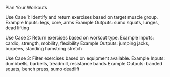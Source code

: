 Plan Your Workouts

Use Case 1: Identify and return exercises based on target muscle group.
Example Inputs: legs, core, arms
Example Outputs: sumo squats, lunges, dead lifting

Use Case 2: Return exercises based on workout type.
Example Inputs: cardio, strength, mobility, flexibility
Example Outputs: jumping jacks, burpees, standing hamstring stretch

Use Case 3: Filter exercises based on equipment available.
Example Inputs: dumbbells, barbells, treadmill, resistance bands
Example Outputs: banded squats, bench press, sumo deadlift
